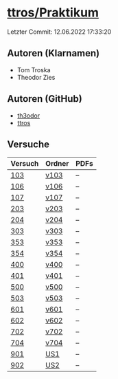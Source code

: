 # [ttros/Praktikum](https://github.com/ttros/Praktikum)

Letzter Commit: 12.06.2022 17:33:20

## Autoren (Klarnamen)
- Tom Troska
- Theodor Zies

## Autoren (GitHub)
- [th3odor](https://github.com/th3odor)
- [ttros](https://github.com/ttros)

## Versuche

|        Versuch         |                               Ordner                               |PDFs|
|------------------------|--------------------------------------------------------------------|----|
|[103](../../versuch/103)|[v103](https://github.com/ttros/Praktikum/tree/main/Protokolle/v103)|–   |
|[106](../../versuch/106)|[v106](https://github.com/ttros/Praktikum/tree/main/Protokolle/v106)|–   |
|[107](../../versuch/107)|[v107](https://github.com/ttros/Praktikum/tree/main/Protokolle/v107)|–   |
|[203](../../versuch/203)|[v203](https://github.com/ttros/Praktikum/tree/main/Protokolle/v203)|–   |
|[204](../../versuch/204)|[v204](https://github.com/ttros/Praktikum/tree/main/Protokolle/v204)|–   |
|[303](../../versuch/303)|[v303](https://github.com/ttros/Praktikum/tree/main/Protokolle/v303)|–   |
|[353](../../versuch/353)|[v353](https://github.com/ttros/Praktikum/tree/main/Protokolle/v353)|–   |
|[354](../../versuch/354)|[v354](https://github.com/ttros/Praktikum/tree/main/Protokolle/v354)|–   |
|[400](../../versuch/400)|[v400](https://github.com/ttros/Praktikum/tree/main/Protokolle/v400)|–   |
|[401](../../versuch/401)|[v401](https://github.com/ttros/Praktikum/tree/main/Protokolle/v401)|–   |
|[500](../../versuch/500)|[v500](https://github.com/ttros/Praktikum/tree/main/Protokolle/v500)|–   |
|[503](../../versuch/503)|[v503](https://github.com/ttros/Praktikum/tree/main/Protokolle/v503)|–   |
|[601](../../versuch/601)|[v601](https://github.com/ttros/Praktikum/tree/main/Protokolle/v601)|–   |
|[602](../../versuch/602)|[v602](https://github.com/ttros/Praktikum/tree/main/Protokolle/v602)|–   |
|[702](../../versuch/702)|[v702](https://github.com/ttros/Praktikum/tree/main/Protokolle/v702)|–   |
|[704](../../versuch/704)|[v704](https://github.com/ttros/Praktikum/tree/main/Protokolle/v704)|–   |
|[901](../../versuch/901)|[US1](https://github.com/ttros/Praktikum/tree/main/Protokolle/US1)  |–   |
|[902](../../versuch/902)|[US2](https://github.com/ttros/Praktikum/tree/main/Protokolle/US2)  |–   |
